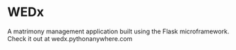 # WEDx
A matrimony management application built using the Flask microframework.  
Check it out at wedx.pythonanywhere.com 
